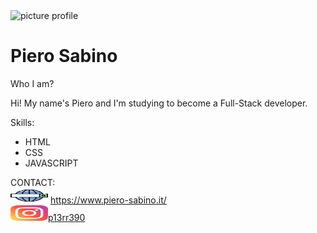 <img src="https://i.ibb.co/kq17d6k/thumb-profile-start2impact-3.jpg" alt="picture profile" width="200px" height="220px" border-radius="50%" >
<h1  font-size="75px">Piero Sabino</h1>

<p >Who I am?</p>
<p >Hi! My name's Piero and I'm studying to become a Full-Stack developer.</p>

Skills:
- HTML
- CSS 
- JAVASCRIPT



CONTACT:<br/>
<img src="/img/web-search-engine.svg" width="60px" height="25px">  https://www.piero-sabino.it/<br/>
<img src="/img/instagram.svg" width="60px" height="25px"><a href="https://www.instagram.com/p13rr390/">p13rr390</a>   <br/>
